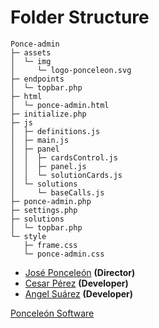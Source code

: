 # Folder Structure

```
Ponce-admin
├─ assets
│  └─ img
│     └─ logo-ponceleon.svg
├─ endpoints
│  └─ topbar.php
├─ html
│  └─ ponce-admin.html
├─ initialize.php
├─ js
│  ├─ definitions.js
│  ├─ main.js
│  ├─ panel
│  │  ├─ cardsControl.js
│  │  ├─ panel.js
│  │  └─ solutionCards.js
│  └─ solutions
│     └─ baseCalls.js
├─ ponce-admin.php
├─ settings.php
├─ solutions
│  └─ topbar.php
└─ style
   ├─ frame.css
   └─ ponce-admin.css

```
* [José Ponceleón](https://github.com/ponceleon "@ponceleon") **(Director)**
* [Cesar Pérez](https://github.com/cesaraugp "@cesaraugp") **(Developer)**
* [Angel Suárez](https://github.com/angeljsb "@angeljsb") **(Developer)**

[Ponceleón Software](https://github.com/Ponceleon-Software "Ponceleón Software")
